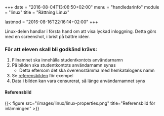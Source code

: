 +++
date = "2016-08-04T13:06:50+02:00"
menu = "handledarinfo"
module = "linux"
title = "Rättning Linux"

lastmod = "2016-08-16T22:16:14+02:00"
+++

Linux-delen handlar i första hand om att visa lyckad inloggning. Detta görs med
en screenshot, i brist på bättre idéer.

### För att eleven skall bli godkänd krävs:

1. Filnamnet ska innehålla studentkontots användarnamn
1. På bilden ska studentkontots användarnamn synas
    + Detta eftersom det ska överensstämma med hemkatalogens namn
1. Se [referensbilden](#referensbild) för exempel
1. Data i bilden kan vara censurerat, så länge användarnamnet syns



#### Referensbild

{{< figure src="/images/linux/linux-properties.png" title="Referensbild för inlämningen" >}}
